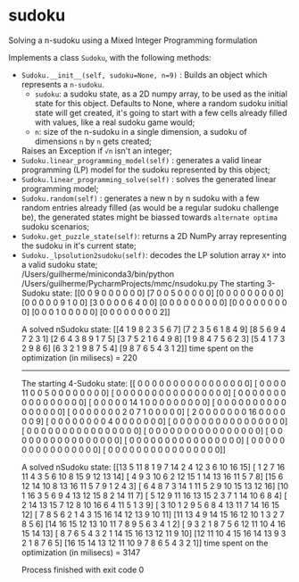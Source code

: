 # sudoku
Solving a n-sudoku using a Mixed Integer Programming formulation


Implements a class <code class="inline_code">Sudoku</code>, with the following methods:
<ul>
<li>
<code class="inline_code">Sudoku.__init__(self, sudoku=None, n=9)</code>
:
Builds an object which represents a <code class="inline_code">n-sudoku</code>.
	<ul>
		<li>
			<code class="inline_code">sudoku</code>:
			a sudoku state, as a 2D numpy array, to be used
			as the initial state for this object. Defaults to None,
			where a random sudoku initial state will get created,
			it's going to start with a few cells already filled with
			values, like a real sudoku game would;
		</li>
		<li>
			<code class="inline_code">n</code>:
			size of the n-sudoku in a single dimension, a sudoku of
			dimensions <code class="inline_code">n</code>
			by
			<code class="inline_code">n</code>
			gets created;
		</li>
	</ul>
	Raises an Exception if <code class="inline_code">&#x221A;n</code> isn't an integer;

</li>
<li>
<code class="inline_code">Sudoku.linear_programming_model(self)</code>
: generates a valid linear programming (LP) model for the sudoku represented by this object;
</li>
<li>
<code class="inline_code">Sudoku.linear_programming_solve(self)</code>
: solves the generated linear programming model;
</li>
<li>
<code class="inline_code">Sudoku.random(self)</code>
: generates a new n by n sudoku with a few random entries already filled
	(as would be a regular sudoku challenge be), the generated states
	might be biassed towards
	<code class="inline_code">alternate optima</code>
	sudoku scenarios;
</li>
<li>
<code class="inline_code">Sudoku.get_puzzle_state(self)</code>:
	returns a 2D NumPy array representing the sudoku in it's current state;
</li>
<li>
<code class="inline_code">Sudoku._lpsolution2sudoku(self)</code>:
	decodes the LP solution array
	<code class="inline_code">X*</code>
	into a valid sudoku state;
</li>


<table>
	/Users/guilherme/miniconda3/bin/python /Users/guilherme/PycharmProjects/mmc/nsudoku.py
The starting 3-Sudoku state:
[[0 0 9 0 0 0 0 0 0]
 [7 0 0 5 0 0 0 0 0]
 [0 0 0 0 0 0 0 0 0]
 [0 0 0 0 0 9 1 0 0]
 [3 0 0 0 0 6 4 0 0]
 [0 0 0 0 0 0 0 0 0]
 [0 0 0 0 0 0 0 0 0]
 [0 0 0 1 0 0 0 0 0]
 [0 0 0 0 0 0 0 0 2]]

A solved nSudoku state:
[[4 1 9 8 2 3 5 6 7]
 [7 2 3 5 6 1 8 4 9]
 [8 5 6 9 4 7 2 3 1]
 [2 6 4 3 8 9 1 7 5]
 [3 7 5 2 1 6 4 9 8]
 [1 9 8 4 7 5 6 2 3]
 [5 4 1 7 3 2 9 8 6]
 [6 3 2 1 9 8 7 5 4]
 [9 8 7 6 5 4 3 1 2]]
time spent on the optimization (in milisecs) =  220

<hr>

The starting 4-Sudoku state:
[[ 0  0  0  0  0  0  0  0  0  0  0  0  0  0  0  0]
 [ 0  0  0  0 11  0  0  5  0  0  0  0  0  0  0  0]
 [ 0  0  0  0  0  0  0  0  0  0  0  0  0  0  0  0]
 [ 0  0  0  0  0  0  0  0  0  0  0  0  0  0  0  0]
 [ 0  0  0  0  0 14  1  0  0  0  0  0  0  0  0  0]
 [ 0  0  0  0  0  0  0  0  0  0  0  0  0  0  0  0]
 [ 0  0  0  0  0  0  0  2  0  7  1  0  0  0  0  0]
 [ 2  0  0  0  0  0  0  0 16  0  0  0  0  0  0  9]
 [ 0  0  0  0  0  0  0  0  4  0  0  0  0  0  0  0]
 [ 0  0  0  0  0  0  0  0  0  0  0  0  0  0  0  0]
 [ 0  0  0  0  0  0  0  0  0  0  0  0  0  0  0  0]
 [ 0  0  0  0  0  0  0  0  0  0  0  0  0  0  0  0]
 [ 0  0  0  0  0  0  0  0  0  0  0  0  0  0  0  0]
 [ 0  0  0  0  0  0  0  0  0  0  0  0  0  0  0  0]
 [ 0  0  0  0  0  0  0  0  0  0  0  0  0  0  0  0]
 [ 0  0  0  0  0  0  0  0  0  0  0  0  0  0  0  0]]

A solved nSudoku state:
[[13  5 11  8  1  9  7 14  2  4 12  3  6 10 16 15]
 [ 1  2  7 16 11  4  3  5  6 10  8 15  9 12 13 14]
 [ 4  9  3 10  6  2 12 15  1 14 13 16 11  5  7  8]
 [15  6 12 14 10  8 13 16 11  5  7  9  1  2  4  3]
 [ 6  4  8  7  3 14  1 11  5  2  9 10 15 13 12 16]
 [10  1 16  3  5  6  9  4 13 12 15  8  2 14 11  7]
 [ 5 12  9 11 16 13 15  2  3  7  1 14 10  6  8  4]
 [ 2 14 13 15  7 12  8 10 16  6  4 11  5  1  3  9]
 [ 3 10  1  2  9  5  6  8  4 13 11  7 14 16 15 12]
 [ 7  8  5  6  2  1  4  3 15 16 14 12 13  9 10 11]
 [11 13  4  9 14 15 16 12 10  1  3  2  7  8  5  6]
 [14 16 15 12 13 10 11  7  8  9  5  6  3  4  1  2]
 [ 9  3  2  1  8  7  5  6 12 11 10  4 16 15 14 13]
 [ 8  7  6  5  4  3  2  1 14 15 16 13 12 11  9 10]
 [12 11 10  4 15 16 14 13  9  3  2  1  8  7  6  5]
 [16 15 14 13 12 11 10  9  7  8  6  5  4  3  2  1]]
time spent on the optimization (in milisecs) =  3147

Process finished with exit code 0

</table>
